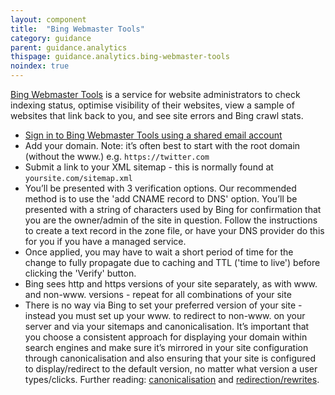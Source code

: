 ```yaml
---
layout: component
title:  "Bing Webmaster Tools"
category: guidance
parent: guidance.analytics
thispage: guidance.analytics.bing-webmaster-tools
noindex: true
---
```


[Bing Webmaster Tools](https://www.bing.com/toolbox/webmaster) is a service for website administrators to check indexing status, optimise visibility of their websites, view a sample of websites that link back to you, and see site errors and Bing crawl stats.

* [Sign in to Bing Webmaster Tools using a shared email account](https://www.bing.com/toolbox/webmaster)
* Add your domain. Note: it’s often best to start with the root domain (without the www.) e.g. `https://twitter.com`
* Submit a link to your XML sitemap - this is normally found at `yoursite.com/sitemap.xml`
* You’ll be presented with 3 verification options. Our recommended method is to use the 'add CNAME record to DNS' option. You’ll be presented with a string of characters used by Bing for confirmation that you are the owner/admin of the site in question. Follow the instructions to create a text record in the zone file, or have your DNS provider do this for you if you have a managed service.
* Once applied, you may have to wait a short period of time for the change to fully propagate due to caching and TTL ('time to live') before clicking the 'Verify' button.
* Bing sees http and https versions of your site separately, as with www. and non-www. versions - repeat for all combinations of your site
* There is no way via Bing to set your preferred version of your site - instead you must set up your www. to redirect to non-www. on your server and via your sitemaps and canonicalisation. It’s important that you choose a consistent approach for displaying your domain within search engines and make sure it’s mirrored in your site configuration through canonicalisation and also ensuring that your site is configured to display/redirect to the default version, no matter what version a user types/clicks. Further reading: [canonicalisation](https://moz.com/learn/seo/canonicalization) and [redirection/rewrites](https://moz.com/blog/url-rewrites-and-301-redirects-how-does-it-all-work).
